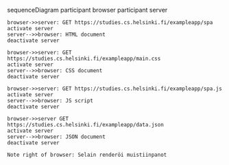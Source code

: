 sequenceDiagram
    participant browser
    participant server

    browser->>server: GET https://studies.cs.helsinki.fi/exampleapp/spa
    activate server
    server-->>browser: HTML document
    deactivate server

    browser->>server: GET https://studies.cs.helsinki.fi/exampleapp/main.css
    activate server
    server-->>browser: CSS document
    deactivate server

    browser->>server: GET https://studies.cs.helsinki.fi/exampleapp/spa.js
    activate server
    server-->>browser: JS script
    deactivate server

    browser->>server GET https://studies.cs.helsinki.fi/exampleapp/data.json
    activate server
    server-->>browser: JSON document
    deactivate server

    Note right of browser: Selain renderöi muistiinpanot